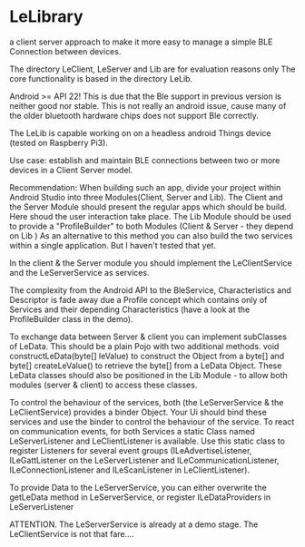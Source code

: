 # LeLibrary
a client server approach to make it more easy to manage a simple BLE Connection between devices.

The directory LeClient, LeServer and Lib are for evaluation reasons only
The core functionality is based in the directory LeLib.

Android >= API 22! This is due that the Ble support in previous version is neither good nor stable. 
This is not really an android issue, cause many of the older bluetooth hardware chips does not 
support Ble correctly.

The LeLib is capable working on on a headless android Things device (tested on Raspberry Pi3).

Use case:
establish and maintain BLE connections between two or more devices in a Client Server model.

Recommendation: When building such an app, divide your project within Android Studio into three 
Modules(Client, Server and Lib). The Client and the Server Module should present the regular apps 
which should be build. Here shoud the user interaction take place.
The Lib Module should be used to provide a "ProfileBuilder" to both Modules (Client & Server - they depend on Lib )
As an alternative to this method you can also build the two services within a single 
application. But I haven't tested that yet.

In the client & the Server module you should implement the LeClientService and the LeServerService as services.

The complexity from the Android API to the BleService, Characteristics and Descriptor is fade away due a Profile concept which contains 
only of Services and their depending Characteristics (have a look at the ProfileBuilder class in the demo).

To exchange data between Server & client you can implement subClasses of LeData. This should be a plain Pojo with two additional methods.
void constructLeData(byte[] leValue) to construct the Object from a byte[] and 
byte[] createLeValue() to retrieve the byte[] from a LeData Object. 
These LeData classes should also be positioned in the Lib Module - to allow both modules (server & client) to access these classes.
   

To control the behaviour of the services, both (the LeServerService & the LeClientService) provides 
a binder Object. Your Ui should bind these services and use the binder to control the behaviour of the service.
To react on communication events, for both Services a static Class named LeServerListener and 
LeClientListener is available. Use this static class to register Listeners for several event 
groups (ILeAdvertiseListener, ILeGattListener on the LeServerListener and 
ILeCommunicationListener, ILeConnectionListener and ILeScanListener in LeClientListener).

To provide Data to the LeServerService, you can either overwrite the getLeData method in 
LeServerService, or register ILeDataProviders in LeServerListener


ATTENTION. The LeServerService is already at a demo stage. The LeClientService is not that fare....

